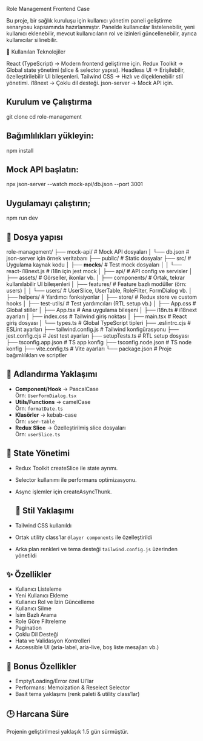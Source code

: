 Role Management Frontend Case

Bu proje, bir sağlık kuruluşu için kullanıcı yönetim paneli geliştirme senaryosu kapsamında hazırlanmıştır.
Panelde kullanıcılar listelenebilir, yeni kullanıcı eklenebilir, mevcut kullanıcıların rol ve izinleri güncellenebilir, ayrıca kullanıcılar silinebilir.

🚀 Kullanılan Teknolojiler

React (TypeScript) → Modern frontend geliştirme için.
Redux Toolkit → Global state yönetimi (slice & selector yapısı).
Headless UI → Erişilebilir, özelleştirilebilir UI bileşenleri.
Tailwind CSS → Hızlı ve ölçeklenebilir stil yönetimi.
i18next → Çoklu dil desteği.
json-server → Mock API için.

## Kurulum ve Çalıştırma
git clone <repo-url>
cd role-management

## Bağımlılıkları yükleyin:
npm install

## Mock API başlatın:
npx json-server --watch mock-api/db.json --port 3001

## Uygulamayı çalıştırın;
npm run dev

## 📂 Dosya yapısı
role-management/
├── mock-api/                 # Mock API dosyaları
│   └── db.json               # json-server için örnek veritabanı
├── public/                   # Static dosyalar
├── src/                      # Uygulama kaynak kodu
│   ├── __mocks__/            # Test mock dosyaları
│   │   └── react-i18next.js  # i18n için jest mock
│   ├── api/                  # API config ve servisler
│   ├── assets/               # Görseller, ikonlar vb.
│   ├── components/           # Ortak, tekrar kullanılabilir UI bileşenleri
│   ├── features/             # Feature bazlı modüller (örn: users)
│   │   └── users/            # UserSlice, UserTable, RoleFilter, FormDialog vb.
│   ├── helpers/              # Yardımcı fonksiyonlar
│   ├── store/                # Redux store ve custom hooks
│   ├── test-utils/           # Test yardımcıları (RTL setup vb.)
│   ├── App.css               # Global stiller
│   ├── App.tsx               # Ana uygulama bileşeni
│   ├── i18n.ts               # i18next ayarları
│   ├── index.css             # Tailwind giriş noktası
│   ├── main.tsx              # React giriş dosyası
│   └── types.ts              # Global TypeScript tipleri
├── .eslintrc.cjs             # ESLint ayarları
├── tailwind.config.js        # Tailwind konfigürasyonu
├── jest.config.cjs           # Jest test ayarları
├── setupTests.ts             # RTL setup dosyası
├── tsconfig.app.json         # TS app konfig
├── tsconfig.node.json        # TS node konfig
├── vite.config.ts            # Vite ayarları
└── package.json              # Proje bağımlılıkları ve scriptler



## 📌 Adlandırma Yaklaşımı

- **Component/Hook** → PascalCase  
  Örn: `UserFormDialog.tsx`
- **Utils/Functions** → camelCase  
  Örn: `formatDate.ts`
- **Klasörler** → kebab-case  
  Örn: `user-table`
- **Redux Slice** → Özelleştirilmiş slice dosyaları  
  Örn: `userSlice.ts`


## 📌 State Yönetimi

- Redux Toolkit createSlice ile state ayrımı.
- Selector kullanımı ile performans optimizasyonu.
- Async işlemler için createAsyncThunk.

  ## 🎨 Stil Yaklaşımı

- Tailwind CSS kullanıldı  
- Ortak utility class’lar `@layer components` ile özelleştirildi  
- Arka plan renkleri ve tema desteği `tailwind.config.js` üzerinden yönetildi  

## ✨ Özellikler

- Kullanıcı Listeleme  
- Yeni Kullanıcı Ekleme  
- Kullanıcı Rol ve İzin Güncelleme  
- Kullanıcı Silme  
- İsim Bazlı Arama  
- Role Göre Filtreleme  
- Pagination  
- Çoklu Dil Desteği  
- Hata ve Validasyon Kontrolleri  
- Accessible UI (aria-label, aria-live, boş liste mesajları vb.)  

## 🎁 Bonus Özellikler

- Empty/Loading/Error özel UI’lar  
- Performans: Memoization & Reselect Selector  
- Basit tema yaklaşımı (renk paleti & utility class’lar)  


## 🕒 Harcana Süre 

Projenin geliştirilmesi yaklaşık 1.5 gün sürmüştür.
